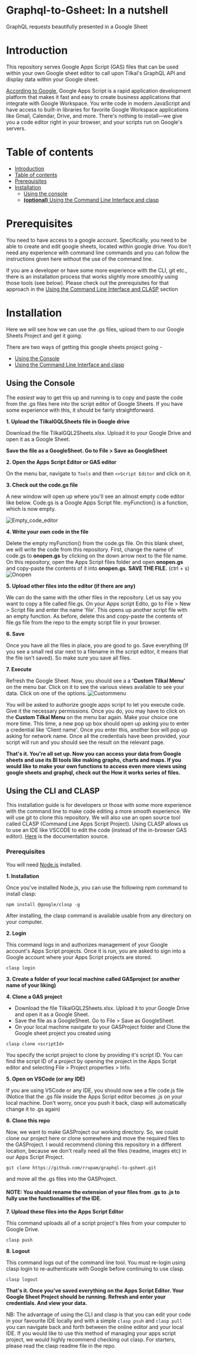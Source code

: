 # Graphql-to-Gsheet: In a nutshell
GraphQL requests beautifully presented in a Google Sheet

# Introduction 
This repository serves Google Apps Script (GAS) files that can be used within your own Google sheet editor to call upon Tilkal's GraphQL API and display data within your Google sheet.

[According to Google](https://developers.google.com/apps-script/overview), Google Apps Script is a rapid application development platform that makes it fast and easy to create business applications that integrate with Google Workspace. You write code in modern JavaScript and have access to built-in libraries for favorite Google Workspace applications like Gmail, Calendar, Drive, and more. There's nothing to install—we give you a code editor right in your browser, and your scripts run on Google's servers. 

Table of contents
=================

<!--ts-->
   * [Introduction](#introduction)
   * [Table of contents](#table-of-contents)
   * [Prerequisites](#prerequisites)
   * [Installation](#installation)
      * [Using the console](#using-the-console)
      * [**(optional)** Using the Command Line Interface and clasp](#using-the-CLI-and-CLASP) 
<!--te-->

# Prerequisites

You need to have access to a google account. Specifically, you need to be able to create and edit google sheets, located within google drive. 
You don't need any experience with command line commands and you can follow the instructions given here without the use of the command line. 

If you are a developer or have some more experience with the CLI, git etc., there is an installation process that works slightly more smoothly using those tools (see below). Please check out the prerequisites for that approach in the [Using the Command Line Interface and CLASP](#using-the-CLI-and-CLASP) section

 # Installation
 
 Here we will see how we can use the .gs files, upload them to our Google Sheets Project and get it going. 
 
 There are two ways of getting this google sheets project going -
 <!--ts-->
   * [Using the Console](#using-the-console)
   * [Using the Command Line Interface and clasp](#using-the-cli)
<!--te-->

## Using the Console

The *easiest* way to get this up and running is to copy and paste the code from the .gs files here into the script editor of Google Sheets. If you have some experience with this, it should be fairly straightforward. 

**1. Upload the TilkalGQLSheets file in Google drive**

Download the file TilkalGQL2Sheets.xlsx. Upload it to your Google Drive and open it as a Google Sheet. 

**Save the file as a GoogleSheet. Go to File > Save as GoogleSheet**

**2. Open the Apps Script Editor or GAS editor**

On the menu bar, navigate to `Tools` and then  `<>Script Editor` and click on it.

**3. Check out the code.gs file** 

A new window will open up where you'll see an almost empty code editor like below. Code.gs is a Google Apps Script file. myFunction() is a function, which is now empty.


![Empty_code_editor](/Images/gaseditor.png)

**4. Write your own code in the file**

Delete the empty myFunction() from the code.gs file. On this blank sheet, we will write the code from this repository. First, change the name of code.gs to **onopen.gs** by clicking on the down arrow next to the file name. On this repository, open the Apps Script files folder and open **onopen.gs** and copy-paste the contents of it into **onopen.gs**. **SAVE THE FILE.** (ctrl + s) 
![Onopen](/Images/onopen.png)
  
**5. Upload other files into the editor (if there are any)**

We can do the same with the other files in the repository. Let us say you want to copy a file called file.gs. On your Apps script Edito, go to File > New > Script file and enter the name 'file'. This opens up another script file with an empty function. As before, delete this and copy-paste the contents of file.gs file from the repo to the empty script file in your browser. 

**6. Save**

Once you have all the files in place, you are good to go. Save everything (If you see a small red star next to a filename in the script editor, it means that the file isn't saved). So make sure you save all files. 

**7. Execute** 

Refresh the Google Sheet. Now, you should see a a **'Custom Tilkal Menu'** on the menu bar. Click on it to see the various views available to see your data. Click on one of the options. 
![Custommenu](/Images/custommenu.png)

You will be asked to authorize google apps script to let you execute code. Give it the necessary permissions. Once you do, you may have to click on the **Custom Tilkal Menu** on the menu bar again. Make your choice one more time. This time, a new pop up box should open up asking you to enter a credential like 'Client name'. Once you enter this, another box will pop up asking for network name. Once all the credentials have been provided, your script will run and you should see the result on the relevant page. 





**That's it. You're all set up. Now you can access your data from Google sheets and use its BI tools like making graphs, charts and maps. If you would like to make your own functions to access even more views using google sheets and graphql, check out the How it works series of files.**

## Using the CLI and CLASP

This installation guide is for developers or those with some more experience with the command line to make code editing a more smooth experience. We will use git to clone this repository. We will also use an open source tool called CLASP (Command Line Apps Script Project). Using CLASP allows us to use an IDE like VSCODE to edit the code (instead of the in-browser GAS editor). [Here](https://developers.google.com/apps-script/guides/clasp) is the documentation source. 

### Prerequisites
You will need [Node.js](https://nodejs.org/en/download/) installed.  

**1. Installation**

Once you've installed Node.js, you can use the following npm command to install clasp:

```npm install @google/clasp -g```

After installing, the clasp command is available usable from any directory on your computer.

**2. Login**

This command logs in and authorizes management of your Google account's Apps Script projects. Once it is run, you are asked to sign into a Google account where your Apps Script projects are stored.

```clasp login```

**3. Create a folder of your local machine called GASproject (or another name of your liking)**

**4. Clone a GAS project**

   - Download the file TilkalGQL2Sheets.xlsx. Upload it to your Google Drive and open it as a Google Sheet.
   - Save the file as a GoogleSheet. Go to File > Save as GoogleSheet.
   - On your local machine navigate to your GASProject folder and Clone the Google sheet project you created using
    
```clasp clone <scriptId>```

You specify the script project to clone by providing it's script ID. You can find the script ID of a project by opening the project in the Apps Script editor and selecting File > Project properties > Info.

**5. Open on VSCode (or any IDE)**

If you are using VSCode or any IDE, you should now see a file code.js file (Notice that the .gs file inside the Apps Script editor becomes .js on your local machine. Don't worry, once you push it back, clasp will automatically change it to .gs again)

**6. Clone this repo**

Now, we want to make GASProject our working directory. So, we could clone our project here or clone somewhere and move the required files to the GASProject. I would recommend cloning this repository in a different location, because we don't really need all the files (readme, images etc) in our Apps Script Project. 

```git clone https://github.com/rrupam/graphql-to-gsheet.git``` 

and move all the .gs files into the GASProject.

#### NOTE: You should rename the extension of your files from .gs to .js to fully use the functionalities of the IDE.

**7. Upload these files into the Apps Script Editor**

 This command uploads all of a script project's files from your computer to Google Drive.

```clasp push```

**8. Logout**

This command logs out of the command line tool. You must re-login using clasp login to re-authenticate with Google before continuing to use clasp.

```clasp logout```

**That's it. Once you've saved everything on the Apps Script Editor. Your Google Sheet Project should be running. Refresh and enter your credentials. And view your data.**

NB: The advantage of using the CLI and clasp is that you can edit your code in your favourite IDE locally and with a simple ```clasp psuh``` and ```clasp pull``` you can navigate back and forth between the online editor and your local IDE. If you would like to use this method of managing your apps script project, we would highly recommend checking out clasp. For starters, please read the clasp readme file in the repo.
